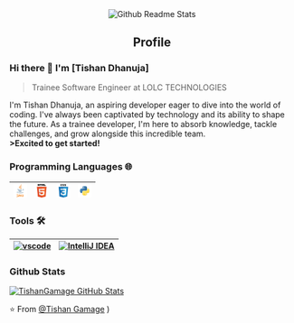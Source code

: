 <p align="center">
 <img width="100px" src="https://res.cloudinary.com/anuraghazra/image/upload/v1594908242/logo_ccswme.svg" align="center" alt="Github Readme Stats" />
 <h2 align="center">Profile</h2>
</p>

### Hi there 👋 I'm [Tishan Dhanuja]
> Trainee Software Engineer at LOLC TECHNOLOGIES


<div>
 <p>
I'm Tishan Dhanuja, an aspiring developer eager to dive into the world of coding. I've always been captivated by technology and its ability to shape the future. As a trainee developer, I'm here to absorb knowledge, tackle challenges, and grow alongside this incredible team.<br>
<b>>Excited to get started! </b>
</p>
</div>

### Programming Languages 🌐

| [<img src="https://raw.githubusercontent.com/github/explore/main/topics/java/java.png" alt="Java" width="24">](https://www.java.com/) | [<img src="https://raw.githubusercontent.com/github/explore/main/topics/html/html.png" alt="HTML" width="24">](https://developer.mozilla.org/en-US/docs/Web/HTML) | [<img src="https://raw.githubusercontent.com/github/explore/main/topics/css/css.png" alt="CSS" width="24">](https://developer.mozilla.org/en-US/docs/Web/CSS) | [<img src="https://raw.githubusercontent.com/github/explore/main/topics/python/python.png" alt="Python" width="24">](https://www.python.org/) |
|---|---|---|---|



 
### Tools 🛠️

| [<img src="https://upload.wikimedia.org/wikipedia/commons/thumb/2/2d/Visual_Studio_Code_1.18_icon.svg/1200px-Visual_Studio_Code_1.18_icon.svg.png" alt="vscode" width="24">](https://code.visualstudio.com/) | [<img src="https://upload.wikimedia.org/wikipedia/commons/thumb/9/9c/IntelliJ_IDEA_Icon.svg/768px-IntelliJ_IDEA_Icon.svg.png" alt="IntelliJ IDEA" width="24">](https://www.jetbrains.com/idea/) |
|---|---|



### Github Stats

[![TishanGamage GitHub Stats](https://github-readme-stats.vercel.app/api?username=TishanGamage&show_icons=true&count_private=true)](https://github.com/TishanGamage)

⭐️ From [@Tishan Gamage](https://github.com/TishanGamage)
)
